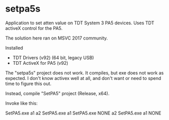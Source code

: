 # setpa5s
Application to set atten value on TDT System 3 PA5 devices. Uses TDT activeX control for the PA5.

The solution here ran on MSVC 2017 community. 

Installed 
- TDT Drivers (v92) (64 bit, legacy USB)
- TDT ActiveX for PA5 (v92)

The "setpa5s" project does not work. It compiles, but exe does not work as expected. 
I don't know activex well at all, and don't want or need to spend time to figure this out. 


Instead, compile "SetPA5" project (Release, x64). 

Invoke like this:

 SetPA5.exe a1 a2
 SetPA5.exe a1
 SetPA5.exe NONE a2
 SetPA5.exe a1 NONE
 
 
